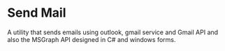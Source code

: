 # Send Mail
A utility that sends emails using outlook, gmail service and Gmail API and also the MSGraph API designed
in C# and windows forms.
